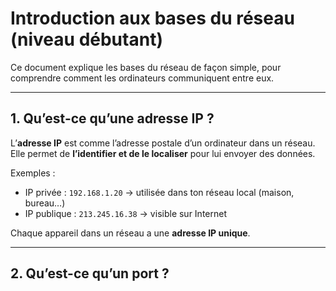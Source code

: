 # Introduction aux bases du réseau (niveau débutant)

Ce document explique les bases du réseau de façon simple, pour comprendre comment les ordinateurs communiquent entre eux.

---

## 1. Qu’est-ce qu’une adresse IP ?

L’**adresse IP** est comme l’adresse postale d’un ordinateur dans un réseau. Elle permet de **l’identifier et de le localiser** pour lui envoyer des données.

Exemples :
- IP privée : `192.168.1.20` → utilisée dans ton réseau local (maison, bureau…)
- IP publique : `213.245.16.38` → visible sur Internet

 Chaque appareil dans un réseau a une **adresse IP unique**.

---

## 2. Qu’est-ce qu’un port ?


